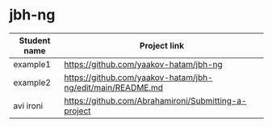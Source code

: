 # jbh-ng

| Student name      | Project link |
| ----------- | ----------- |
| example1      | https://github.com/yaakov-hatam/jbh-ng       |
| example2   | https://github.com/yaakov-hatam/jbh-ng/edit/main/README.md        |
|avi ironi | https://github.com/Abrahamironi/Submitting-a-project |
